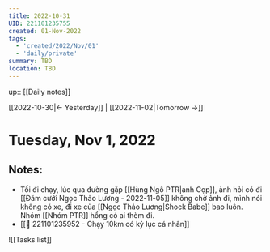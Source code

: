 ```yaml
---
title: 2022-10-31
UID: 221101235755
created: 01-Nov-2022
tags:
  - 'created/2022/Nov/01'
  - 'daily/private'
summary: TBD
location: TBD
---
```

up:: [[Daily notes]]

[[2022-10-30|<- Yesterday]] | [[2022-11-02|Tomorrow ->]]
# Tuesday, Nov 1, 2022

## Notes:

- Tối đi chạy, lúc qua đường gặp [[Hùng Ngô PTR|anh Cọp]], ảnh hỏi có đi [[Đám cưới Ngọc Thảo Lương - 2022-11-05]] không chở ảnh đi, mình nói không có xe, đi xe của [[Ngọc Thảo Lương|Shock Babe]] bao luôn. Nhóm [[Nhóm PTR]] hổng có ai thèm đi.
- [[🙂 221101235952 - Chạy 10km có kỷ lục cá nhân]]


![[Tasks list]]

